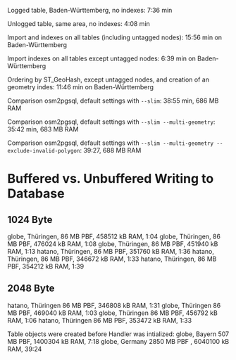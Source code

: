 Logged table, Baden-Württemberg, no indexes: 7:36 min

Unlogged table, same area, no indexes: 4:08 min

Import and indexes on all tables (including untagged nodes): 15:56 min on Baden-Württemberg

Import indexes on all tables except untagged nodes: 6:39 min on Baden-Württemberg

Ordering by ST_GeoHash, except untagged nodes, and creation of an geometry indes: 11:46 min on Baden-Württemberg

Comparison osm2pgsql, default settings with `--slim`: 38:55 min, 686 MB RAM

Comparison osm2pgsql, default settings with `--slim --multi-geometry`: 35:42 min, 683 MB RAM

Comparison osm2pgsql, default settings with `--slim --multi-geometry --exclude-invalid-polygon`: 39:27, 688 MB RAM


Buffered vs. Unbuffered Writing to Database
===========================================
1024 Byte
---------
globe, Thüringen, 86 MB PBF, 458512 kB RAM, 1:04
globe, Thüringen, 86 MB PBF, 476024 kB RAM, 1:08
globe, Thüringen, 86 MB PBF, 451940 kB RAM, 1:13
hatano, Thüringen, 86 MB PBF, 351760 kB RAM, 1:36
hatano, Thüringen, 86 MB PBF, 346672 kB RAM, 1:33
hatano, Thüringen, 86 MB PBF, 354212 kB RAM, 1:39

2048 Byte
---------
hatano, Thüringen 86 MB PBF, 346808 kB RAM, 1:31
globe, Thüringen 86 MB PBF, 469040 kB RAM, 1:03
globe, Thüringen 86 MB PBF, 456792 kB RAM, 1:06
hatano, Thüringen 86 MB PBF, 353472 kB RAM, 1:33

Table objects were created before Handler was intialized:
globe, Bayern 507 MB PBF, 1400304 kB RAM, 7:18
globe, Germany 2850 MB PBF , 6040100 kB RAM, 39:24


